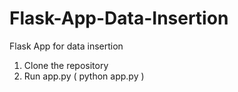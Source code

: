 # Flask-App-Data-Insertion
Flask App for data insertion

1. Clone the repository
2. Run app.py ( python app.py )


